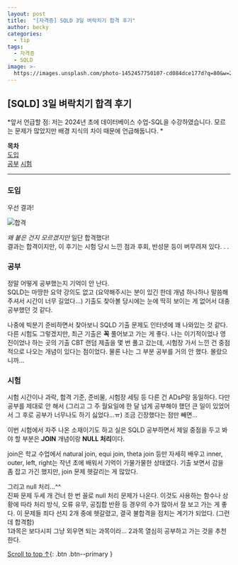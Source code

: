```yaml
---
layout: post
title:  "[자격증] SQLD 3일 벼락치기 합격 후기"
author: becky
categories:
  - tip
tags:
  - 자격증
  - SQLD
image: >-
  https://images.unsplash.com/photo-1452457750107-cd084dce177d?q=80&w=2001&auto=format&fit=crop&ixlib=rb-4.0.3&ixid=M3wxMjA3fDB8MHxwaG90by1wYWdlfHx8fGVufDB8fHx8fA%3D%3D
---
```


## [SQLD] 3일 벼락치기 합격 후기       

*앞서 언급할 점: 저는 2024년 초에 데이터베이스 수업-SQL을 수강하였습니다. 모르는 문제가 많았지만 배경 지식의 차이 때문에 언급해둡니다. *  


**목차**  
[도입](#도입)  
[공부](#공부)
[시험](#시험)  

---  

### 도입  


우선 결과!  

![합격](https://i.imgur.com/gr9OrjQ.jpeg)  

*왜 붙은 건지 모르겠지만* 일단 합격했다!  
결과는 합격이지만, 이 후기는 시험 당시 느낀 점과 후회, 반성문 등이 버무려져 있다. . .   



### 공부  

정말 어떻게 공부했는지 기억이 안 난다.  
SQLD는 마땅한 요약 강의도 없고 (요약해주시는 분이 있긴 한데 개념 하나하나 말씀해주셔서 시간이 너무 길었다...) 기출도 찾아볼 당시에는 눈에 딱히 보이는 게 없어서 대충 공부했던 것 같다.  

나중에 빅분기 준비하면서 찾아보니 SQLD 기출 문제도 인터넷에 꽤 나와있는 것 같다. 다른 시험도 그렇겠지만, 최근 기출은 **꼭** 풀어보고 가는 게 좋다. 나는 이기적이었나 영진이었나 하는 곳의 기출 CBT 랜덤 제출을 몇 번 풀고 갔는데, 시험장 가서 느낀 건 중점적으로 나오는 개념이 있다는 점이었다. 물론 나는 그 부분 공부를 거의 안 했다. 몰랐으니까...  


### 시험  

시험 시간이나 과락, 합격 기준, 준비물, 시험장 세팅 등 다른 건 ADsP랑 동일하다. 다만 공부를 제대로 안 해서 (그리고 그 주 월요일에 한 달 넘게 공부해야 했던 큰 일이 있었어서 그 후로 공부가 너무나도 하기 싫었다...ㅠ) 조금 긴장했다는 점만 빼면...  

이번 시험에서 자주 나온 소재이기도 하고 실은 SQLD 공부하면서 제일 중점을 두고 봐야 할 부분은 **JOIN** 개념이랑 **NULL 처리**이다.  

join은 학교 수업에서 natural join, equi join, theta join 등만 자세히 배우고 inner, outer, left, right는 작년 초에 배워서 기억이 가물가물한 상태였다. 기출 보면서 감을 좀 잡고 가긴 했지만, join 문제 헷갈리는 게 많았다.  

그리고 null 처리...^^  
진짜 문제 두세 개 건너 한 번 꼴로 null 처리 문제가 나온다. 이것도 사용하는 함수나 상황에 따라 처리 방식, 오류 유무, 공집합 반환 등 경우의 수가 많아서 잘 보고 가는 게 좋다. 이 문제들 죄다 선지 2개 중에 헷갈렸고, 결국 불합격을 점치는 계기가 되었다. (그런데 합격함)  
1과목은 보다시피 그냥 외우면 되는 과목이라... 2과목 열심히 공부하고 가는 것을 추천한다.  




[Scroll to top ↑](#){: .btn .btn--primary }  